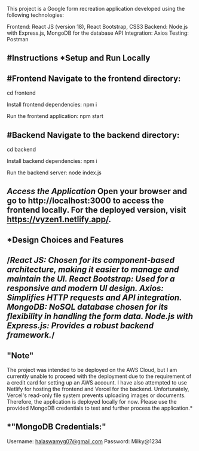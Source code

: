 This project is a Google  form recreation application developed using the following technologies:

Frontend: React JS (version 18), React Bootstrap, CSS3
Backend: Node.js with Express.js, MongoDB for the database
API Integration: Axios
Testing: Postman
 

#Instructions
*Setup and Run Locally
---------------------------------------------------------------------

#Frontend
Navigate to the frontend directory:
------------------------------------------------------
cd frontend

Install frontend dependencies:
npm i

Run the frontend application:
npm start

#Backend
Navigate to the backend directory:
-------------------------------------------------------------------
cd backend

Install backend dependencies:
npm i

Run the backend server:
node index.js


*Access the Application*
Open your browser and go to http://localhost:3000 to access the frontend locally.
For the deployed version, visit https://vyzen1.netlify.app/.
-

*Design Choices and Features
-------

/*React JS: Chosen for its component-based architecture, making it easier to manage and maintain the UI.
React Bootstrap: Used for a responsive and modern UI design.
Axios: Simplifies HTTP requests and API integration.
MongoDB: NoSQL database chosen for its flexibility in handling the form data.
Node.js with Express.js: Provides a robust backend framework.*/
-

"Note"
-
The project was intended to be deployed on the AWS Cloud, but I am currently unable to proceed with the deployment due to the requirement of a credit card for setting up an AWS account. I have also attempted to use Netlify for hosting the frontend and Vercel for the backend. Unfortunately, Vercel's read-only file system prevents uploading images or documents. Therefore, the application is deployed locally for now. Please use the provided MongoDB credentials to test and further process the application.*
 
*"MongoDB Credentials:"
-
Username: halaswamyg07@gmail.com
Password: Milky@1234
